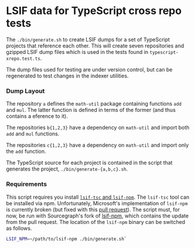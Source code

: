 # LSIF data for TypeScript cross repo tests

The `./bin/generate.sh` to create LSIF dumps for a set of TypeScript projects that reference each other. This will create seven repositories and gzipped LSIF dump files which is used in the tests found in `typescript-xrepo.test.ts`.

The dump files used for testing are under version control, but can be regenerated to test changes in the indexer utilities.

### Dump Layout

The repository `a` defines the `math-util` package containing functions `add` and `mul`. The latter function is defined in terms of the former (and thus contains a eference to it).

The repositories `b{1,2,3}` have a dependency on `math-util` and import both `add` and `mul` functions.

The repositories `c{1,2,3}` have a dependency on `math-util` and import only the `add` function.

The TypeScript source for each project is contained in the script that generates the project, `./bin/generate-{a,b,c}.sh`.

### Requirements

This script requires you install [`lsif-tsc` and `lsif-npm`](https://github.com/microsoft/lsif-node). The `lsif-tsc` tool can be installed via npm. Unfortunately, Microsoft's implementation of `lsif-npm` is currently broken (but fixed with this [pull request](https://github.com/microsoft/lsif-node/pull/66)). The script must, for now, be run with Sourcegraph's fork of [lsif-npm](https://github.com/sourcegraph/lsif-node), which contains the update from the pull request. The location of the `lsif-npm` binary can be switched as follows.

```bash
LSIF_NPM=~/path/to/lsif-npm ./bin/generate.sh`
```

